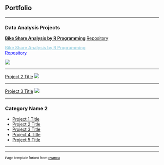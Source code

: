 ## Portfolio

---

### Data Analysis Projects


[<strong>Bike Share Analysis by R Programming</strong>](https://JasonDayuha.github.io/Bike_Share_v1.0_R_pgrm/R--Bike-Share-ver1-.html)
[Repository](https://github.com/JasonDayuha/Bike_Share_v1.0_R_pgrm)

<a href="https://JasonDayuha.github.io/Bike_Share_v1.0_R_pgrm/R--Bike-Share-ver1-.html" style="color: #ADD8E6; font-weight: bold;">Bike Share Analysis by R Programming</a><br>
<a href="https://github.com/JasonDayuha/Bike_Share_v1.0_R_pgrm" style="color: #0000FF;">Repository</a>


<img src="images/dummy_thumbnail.jpg?raw=true"/>

---
[Project 2 Title](/pdf/sample_presentation.pdf)
<img src="images/dummy_thumbnail.jpg?raw=true"/>

---
[Project 3 Title](http://example.com/)
<img src="images/dummy_thumbnail.jpg?raw=true"/>

---

### Category Name 2

- [Project 1 Title](http://example.com/)
- [Project 2 Title](http://example.com/)
- [Project 3 Title](http://example.com/)
- [Project 4 Title](http://example.com/)
- [Project 5 Title](http://example.com/)

---




---
<p style="font-size:11px">Page template forked from <a href="https://github.com/evanca/quick-portfolio">evanca</a></p>
<!-- Remove above link if you don't want to attibute -->
